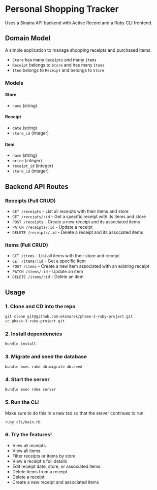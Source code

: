 # Personal Shopping Tracker

Uses a Sinatra API backend with Active Record and a Ruby CLI frontend.

## Domain Model

A simple application to manage shopping receipts and purchased items.

- `Store` has many `Receipts` and many `Items`
- `Receipt` belongs to `Store` and has many `Items`
- `Item` belongs to `Receipt` and belongs to `Store`

### Models

#### Store

- `name` (string)

#### Receipt

- `date` (string)
- `store_id` (integer)

#### Item

- `name` (string)
- `price` (integer)
- `receipt_id` (integer)
- `store_id` (integer)

## Backend API Routes

### Receipts (Full CRUD)

- `GET /receipts` - List all receipts with their items and store
- `GET /receipts/:id` - Get a specific receipt with its items and store
- `POST /receipts` - Create a new receipt and its associated items
- `PATCH /receipts/:id` - Update a receipt
- `DELETE /receipts/:id` - Delete a receipt and its associated items

### Items (Full CRUD)

- `GET /items` - List all items with their store and receipt
- `GET /items/:id` - Get a specific item
- `POST /items` - Create a new item associated with an existing receipt
- `PATCH /items/:id` - Update an item
- `DELETE /items/:id` - Delete an item

## Usage

### 1. Clone and CD into the repo

```bash
git clone git@github.com:ekanarek/phase-3-ruby-project.git
cd phase-3-ruby-project.git
```

### 2. Install dependencies

```bash
bundle install
```

### 3. Migrate and seed the database

```bash
bundle exec rake db:migrate db:seed
```

### 4. Start the server

```bash
bundle exec rake server
```

### 5. Run the CLI

Make sure to do this in a new tab so that the server continues to run.

```bash
ruby cli/main.rb
```

### 6. Try the features!

- View all receipts
- View all items
- Filter receipts or items by store
- View a receipt's full details
- Edit receipt date, store, or associated items
- Delete items from a receipt
- Delete a receipt
- Create a new receipt and associated items
